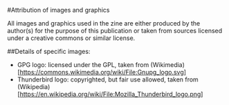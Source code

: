 #Attribution of images and graphics

All images and graphics used in the zine are either produced by the
author(s) for the purpose of this publication or taken from sources
licensed under a creative commons or similar license.

##Details of specific images:

- GPG logo: licensed under the GPL, taken from
  (Wikimedia)[https://commons.wikimedia.org/wiki/File:Gnupg_logo.svg]
- Thunderbird logo: copyrighted, but fair use allowed, taken from
  (Wikipedia)[https://en.wikipedia.org/wiki/File:Mozilla_Thunderbird_logo.png]
